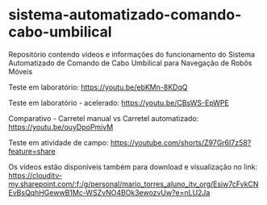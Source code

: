 # sistema-automatizado-comando-cabo-umbilical
Repositório contendo vídeos e informações do funcionamento do Sistema Automatizado de Comando de Cabo Umbilical para Navegação de Robôs Móveis

Teste em laboratório: https://youtu.be/ebKMn-8KDqQ

Teste em laboratório - acelerado: https://youtu.be/CBsWS-EpWPE

Comparativo - Carretel manual vs Carretel automatizado: https://youtu.be/ouyDpoPmivM

Teste em atividade de campo: https://youtube.com/shorts/Z97Gr6I7z58?feature=share

Os vídeos estão disponíveis também para download e visualização no link:
https://clouditv-my.sharepoint.com/:f:/g/personal/mario_torres_aluno_itv_org/Esiw7cFvkCNEvBsQqhHGewwB1Mc-WSZvNO4BOk3ewozvUw?e=nLU2Ja
